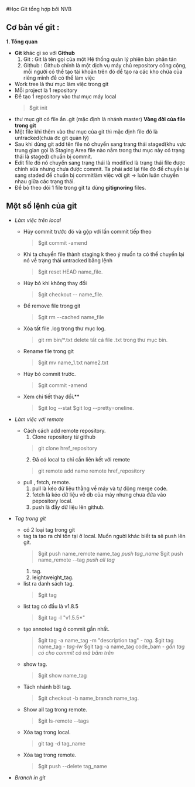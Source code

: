 #Học Git tổng hợp bởi NVB

## Cơ bản về git :

  **1. Tổng quan**

  - **Git** khác gì so với **Github**
    1. Git : Git là tên gọi của một Hệ thống quản lý phiên bản phân tán
    2. Github : Github chính là một dịch vụ máy chủ repository công cộng, mỗi người có thể tạo tài khoản trên đó để tạo ra các kho chứa của riêng mình để có thể làm việc
  - Work tree là thư mục làm việc trong git
  - Mỗi project là 1 repository
  - Để tạo 1 repository vào thư mục máy local
    > $git init
  - thư mục git có file ẩn .git (mặc định là nhánh master)
  **Vòng đời của file trong git**
  - Một file khi thêm vào thư mục của git thì mặc định file đó là untracked(chưa đc git quản lý) 
  - Sau khi dùng git add tên file nó chuyển sang trang thái staged(khu vực trung gian gọi là Staging Area file nào nằm trong thư mục này có trạng thái là staged) chuẩn bị commit.
  - Edit file đó nó chuyển sang trạng thái là modified là trạng thái file được chỉnh sửa nhưng chưa được commit. Ta phải add lại file đó để chuyển lại sang staded để chuẩn bị commitlàm việc với git -> luôn luân chuyển nhau giữa các trạng thái. 
  - Để bỏ theo dõi 1 file trong git ta dùng **gitignoring** files.
## Một số lệnh của git
  - *Làm việc trên local*
    - Hủy commit trước đó và gộp với lần commit tiếp theo
      > $git commit -amend
    - Khi ta chuyển file thành staging k theo ý muốn ta có thể chuyển lại nó về trạng thái untracked bằng lệnh
      > $git reset HEAD name_file.
    - Hủy bỏ khi không thay đổi
      > $git checkout -- name_file. 
    - Để remove file trong git 
      > $git rm --cached  name_file
    - Xóa tất file .log trong thư mục log.
      > git rm bin/\*.txt delete tất cả file .txt trong thư mục bin.
    - Rename file trong git
      > $git mv name_1.txt name2.txt 
    - Hủy bỏ commit trước.
      > $git commit -amend
    - Xem chi tiết thay đổi.**
      > $git log --stat 
      > $git log --pretty=oneline.
  - *Làm việc với remote*    
    - Cách cách add remote repository.
      1. Clone repository từ github
        > git clone href_repository
      2. Đã có local ta chỉ cần liên kết với remote
        > git remote add name remote href_repository  
    - pull , fetch, remote.
      1. pull là kéo dữ liệu thằng về máy và tự động merge code.
      2. fetch là kéo dữ liệu về db của máy nhưng chưa đứa vào pepository local.
      3. push là đẩy dữ liệu lên github.
  - *Tag trong git*
    - có 2 loại tag trong git
    - tag ta tạo ra chỉ tồn tại ở local. Muốn người khác biết ta sẽ push lên git.
      > $git push name_remote name_tag    *push tag_name*
      > $git push name_remote --tag       *push all tag*
      1. tag.
      2. leightweight_tag.
    - list ra danh sách tag.
      > $git tag
    - list tag có đầu là v1.8.5
      > $git tag -l "v1.5.5\*" 
    - tạo annoted tag ở commit gần nhất.
      > $git tag -a name_tag -m "description tag" *- tag*.
      > $git tag name_tag                         *- tag-lw*
      > $git tag -a name_tag code_bam             *- gắn tag có cho commit có mã băm trên*
    - show tag.
      > $git show name_tag
    - Tách nhánh bởi tag.
      > $git checkout -b name_branch name_tag.
    - Show all tag trong remote.
      > $git ls-remote --tags
    - Xóa tag trong local.
      > git tag -d tag_name
    - Xóa tag trong remote.
      > $git push --delete tag_name

  - *Branch in git*